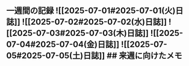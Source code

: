 ## 一週間の記録 ![[2025-07-01#2025-07-01(火)日誌]] ![[2025-07-02#2025-07-02(水)日誌]] ![[2025-07-03#2025-07-03(木)日誌]] ![[2025-07-04#2025-07-04(金)日誌]] ![[2025-07-05#2025-07-05(土)日誌]] ## 来週に向けたメモ